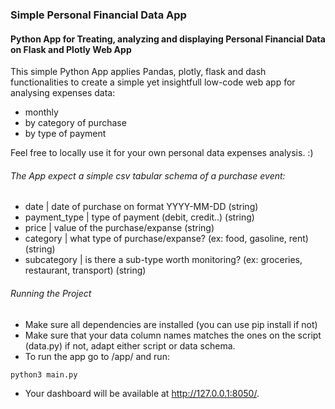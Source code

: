 ### Simple Personal Financial Data App
#### Python App for Treating, analyzing and displaying Personal Financial Data on Flask and Plotly Web App

This simple Python App applies Pandas, plotly, flask and dash functionalities to create a simple yet insightfull 
low-code web app for analysing expenses data:

- monthly
- by category of purchase
- by type of payment


Feel free to locally use it for your own personal data expenses analysis. :)

###### The App expect a simple csv tabular schema of a purchase event:

- date | date of purchase on format YYYY-MM-DD (string)
- payment_type | type of payment (debit, credit..) (string)
- price | value of the purchase/expanse (string)
- category | what type of purchase/expanse? (ex: food, gasoline, rent) (string)
- subcategory | is there a sub-type worth monitoring? (ex: groceries, restaurant, transport) (string)

###### Running the Project

- Make sure all dependencies are installed (you can use pip install if not)
- Make sure that your data column names matches the ones on the script (data.py) if not, adapt either script or data schema.
- To run the app go to /app/ and run:
```python
python3 main.py
```
- Your dashboard will be available at http://127.0.0.1:8050/.
